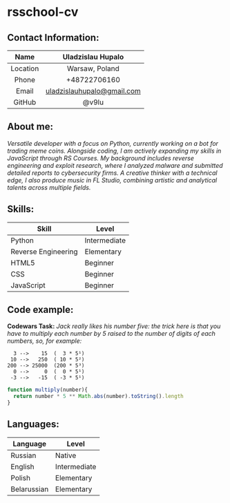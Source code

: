 # rsschool-cv

## Contact Information:

|   Name   |     Uladzislau Hupalo      |
| :------: | :------------------------: |
| Location |       Warsaw, Poland       |
|  Phone   |        +48722706160        |
|  Email   | uladzislauhupalo@gmail.com |
|  GitHub  |           @v9lu            |

## About me:
*Versatile developer with a focus on Python, currently working on a bot for trading meme coins. Alongside coding, I am actively expanding my skills in JavaScript through RS Courses. My background includes reverse engineering and exploit research, where I analyzed malware and submitted detailed reports to cybersecurity firms. A creative thinker with a technical edge, I also produce music in FL Studio, combining artistic and analytical talents across multiple fields.*

## Skills:

| Skill               | Level        |
| ------------------- | ------------ |
| Python              | Intermediate |
| Reverse Engineering | Elementary   |
| HTML5               | Beginner     |
| CSS                 | Beginner     |
| JavaScript          | Beginner     |

## Code example:
**Codewars Task:** *Jack really likes his number five: the trick here is that you have to multiply each number by 5 raised to the number of digits of each numbers, so, for example:*
```examples
  3 -->    15  (  3 * 5¹)
 10 -->   250  ( 10 * 5²)
200 --> 25000  (200 * 5³)
  0 -->     0  (  0 * 5¹)
 -3 -->   -15  ( -3 * 5¹)
```

```javascript
function multiply(number){
  return number * 5 ** Math.abs(number).toString().length
}
```

## Languages:
| Language    | Level        |
| ----------- | ------------ |
| Russian     | Native       |
| English     | Intermediate |
| Polish      | Elementary   |
| Belarussian | Elementary   |

